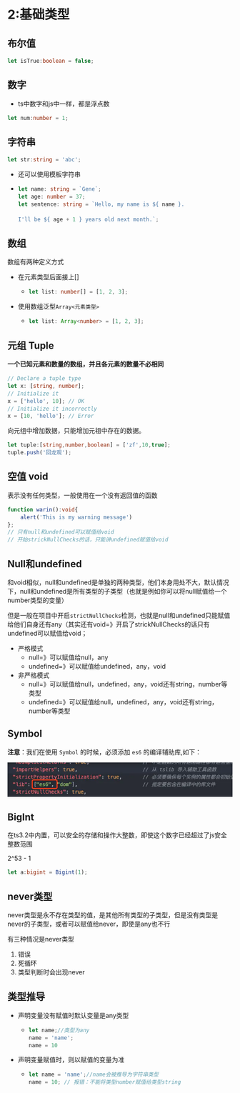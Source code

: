 # 2:基础类型

## 布尔值
```ts
let isTrue:boolean = false;
```



## 数字

- ts中数字和js中一样，都是浮点数

```ts
let num:number = 1;
```



## 字符串

```ts
let str:string = 'abc';
```

- 还可以使用模板字符串

- ```ts
  let name: string = `Gene`;
  let age: number = 37;
  let sentence: string = `Hello, my name is ${ name }.
  
  I'll be ${ age + 1 } years old next month.`;
  ```



## 数组

数组有两种定义方式

- 在元素类型后面接上[]

  - ```ts
    let list: number[] = [1, 2, 3];
    ```

- 使用数组泛型`Array<元素类型>`

  - ```ts
    let list: Array<number> = [1, 2, 3];
    ```




## 元组 Tuple

**一个已知元素和数量的数组，并且各元素的数量不必相同**

```ts
// Declare a tuple type
let x: [string, number];
// Initialize it
x = ['hello', 10]; // OK
// Initialize it incorrectly
x = [10, 'hello']; // Error
```

向元组中增加数据，只能增加元祖中存在的数据。

```ts
let tuple:[string,number,boolean] = ['zf',10,true];
tuple.push('回龙观');
```



## 空值 void

表示没有任何类型，一般使用在一个没有返回值的函数

```ts
function warin():void{
    alert('This is my warning message')
};
// 只有null和undefined可以赋值给void
// 开始strickNullChecks的话，只能讲undefined赋值给void
```



## Null和undefined

和void相似，null和undefined是单独的两种类型，他们本身用处不大，默认情况下，null和undefined是所有类型的子类型（也就是例如你可以将null赋值给一个number类型的变量）

但是一般在项目中开启`strictNullChecks`检测，也就是null和undefined只能赋值给他们自身还有any（其实还有void=》开启了strickNullChecks的话只有undefined可以赋值给void；

- 严格模式
  - null=》可以赋值给null，any
  - undefined=》可以赋值给undefined，any，void
- 非严格模式
  - null=》可以赋值给null，undefined，any，void还有string，number等类型
  - undefined=》可以赋值给null，undefined，any，void还有string，number等类型



## Symbol

**注意**：我们在使用 `Symbol` 的时候，必须添加 `es6` 的编译辅助库,如下：

![2020-01-05-20-49-18](../.vuepress/public/symbol.jpg)

## BigInt

在ts3.2中内置，可以安全的存储和操作大整数，即使这个数字已经超过了js安全整数范围

2^53 - 1

```ts
let a:bigint = Bigint(1);
```



## never类型

never类型是永不存在类型的值，是其他所有类型的子类型，但是没有类型是never的子类型，或者可以赋值给never，即使是any也不行

有三种情况是never类型

1. 错误
2. 死循环
3. 类型判断时会出现never

## 类型推导

- 声明变量没有赋值时默认变量是any类型

  - ```ts
    let name;//类型为any
    name = 'name';
    name = 10
    ```

- 声明变量赋值时，则以赋值的变量为准

  - ```ts
    let name = 'name';//name会被推导为字符串类型
    name = 10; // 报错：不能将类型number赋值给类型string
    ```